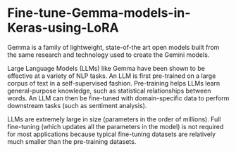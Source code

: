 # Fine-tune-Gemma-models-in-Keras-using-LoRA
Gemma is a family of lightweight, state-of-the art open models built from the same research and technology used to create the Gemini models.

Large Language Models (LLMs) like Gemma have been shown to be effective at a variety of NLP tasks. An LLM is first pre-trained on a large corpus of text in a self-supervised fashion. Pre-training helps LLMs learn general-purpose knowledge, such as statistical relationships between words. An LLM can then be fine-tuned with domain-specific data to perform downstream tasks (such as sentiment analysis).

LLMs are extremely large in size (parameters in the order of millions). Full fine-tuning (which updates all the parameters in the model) is not required for most applications because typical fine-tuning datasets are relatively much smaller than the pre-training datasets.
